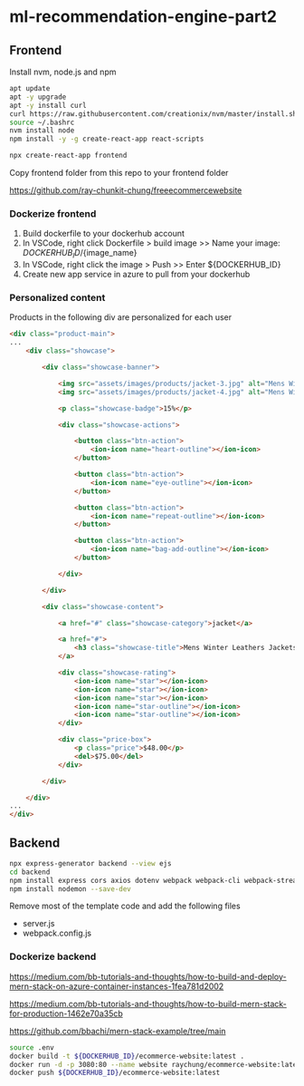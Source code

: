 # ml-recommendation-engine-part2

## Frontend

Install nvm, node.js and npm

```bash
apt update
apt -y upgrade
apt -y install curl
curl https://raw.githubusercontent.com/creationix/nvm/master/install.sh | bash 
source ~/.bashrc
nvm install node 
npm install -y -g create-react-app react-scripts
```

```bash
npx create-react-app frontend
```

Copy frontend folder from this repo to your frontend folder

<https://github.com/ray-chunkit-chung/freeecommercewebsite>

### Dockerize frontend

1. Build dockerfile to your dockerhub account
2. In VSCode, right click Dockerfile > build image >> Name your image: ${DOCKERHUB_ID}/${image_name}
3. In VSCode, right click the image > Push >> Enter ${DOCKERHUB_ID}
4. Create new app service in azure to pull from your dockerhub

### Personalized content

Products in the following div are personalized for each user

```html
<div class="product-main">
...
    <div class="showcase">

        <div class="showcase-banner">

            <img src="assets/images/products/jacket-3.jpg" alt="Mens Winter Leathers Jackets" width="300" class="product-img default" />
            <img src="assets/images/products/jacket-4.jpg" alt="Mens Winter Leathers Jackets" width="300" class="product-img hover" />

            <p class="showcase-badge">15%</p>

            <div class="showcase-actions">

                <button class="btn-action">
                    <ion-icon name="heart-outline"></ion-icon>
                </button>

                <button class="btn-action">
                    <ion-icon name="eye-outline"></ion-icon>
                </button>

                <button class="btn-action">
                    <ion-icon name="repeat-outline"></ion-icon>
                </button>

                <button class="btn-action">
                    <ion-icon name="bag-add-outline"></ion-icon>
                </button>

            </div>

        </div>

        <div class="showcase-content">

            <a href="#" class="showcase-category">jacket</a>

            <a href="#">
                <h3 class="showcase-title">Mens Winter Leathers Jackets</h3>
            </a>

            <div class="showcase-rating">
                <ion-icon name="star"></ion-icon>
                <ion-icon name="star"></ion-icon>
                <ion-icon name="star"></ion-icon>
                <ion-icon name="star-outline"></ion-icon>
                <ion-icon name="star-outline"></ion-icon>
            </div>

            <div class="price-box">
                <p class="price">$48.00</p>
                <del>$75.00</del>
            </div>

        </div>

    </div>
...
</div>
```

## Backend

```bash
npx express-generator backend --view ejs
cd backend
npm install express cors axios dotenv webpack webpack-cli webpack-stream gulp gulp-zip
npm install nodemon --save-dev
```

Remove most of the template code and add the following files

- server.js
- webpack.config.js

### Dockerize backend

<https://medium.com/bb-tutorials-and-thoughts/how-to-build-and-deploy-mern-stack-on-azure-container-instances-1fea781d2002>

<https://medium.com/bb-tutorials-and-thoughts/how-to-build-mern-stack-for-production-1462e70a35cb>

<https://github.com/bbachi/mern-stack-example/tree/main>

```bash
source .env
docker build -t ${DOCKERHUB_ID}/ecommerce-website:latest .
docker run -d -p 3080:80 --name website raychung/ecommerce-website:latest
docker push ${DOCKERHUB_ID}/ecommerce-website:latest 
```
